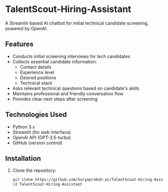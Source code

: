 # TalentScout-Hiring-Assistant

A Streamlit-based AI chatbot for initial technical candidate screening, powered by OpenAI.

## Features

- Conducts initial screening interviews for tech candidates
- Collects essential candidate information:
  - Contact details
  - Experience level
  - Desired positions
  - Technical stack
- Asks relevant technical questions based on candidate's skills
- Maintains professional and friendly conversation flow
- Provides clear next steps after screening

## Technologies Used

- Python 3.x
- Streamlit (for web interface)
- OpenAI API (GPT-3.5-turbo)
- GitHub (version control)

## Installation

1. Clone the repository:
   ```bash
   git clone https://github.com/Suryapraksh-ai/TalentScout-Hiring-Assistant.git
   cd TalentScout-Hiring-Assistant
